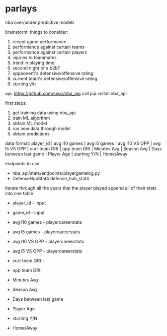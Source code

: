 # parlays
nba over/under predictive models

brainstorm:
things to consider:
1. recent game performance
2. performance against certain teams
3. performance against certain players
4. injuries to teammates
5. trend in playing time
6. second night of a b2b?
7. oppponent's defensive/offensive rating
8. current team's defensive/offensive rating
9. starting y/n

api: https://github.com/swar/nba_api
call pip install nba_api


first steps:
1. get training data using nba_api
2. train ML algorithm
3. obtain ML model
4. run new data through model
5. obtain predictions

data format:
player_id | avg l10 games | avg l5 games | avg l10 VS OPP | avg l5 VS OPP | curr team ORt | opp team DRt | Minutes Avg | Season Avg | Days between last game | Player Age | starting Y/N | Home/Away


endpoints to use:
- nba_api/stats/endpoints/playergamelog.py
- DefenseHubStat4 defense_hub_stat4

iterate through all the years that the player played
append all of their stats into one table


- player_id - input
- game_id - input

- avg l10 games - playercareerstats 
- avg l5 games - playercareerstats 
- avg l10 VS OPP - playercareerstats
- avg l5 VS OPP - playercareerstats
- curr team ORt - 
- opp team DRt
- Minutes Avg
- Season Avg
- Days between last game
- Player Age
- starting Y/N
- Home/Away